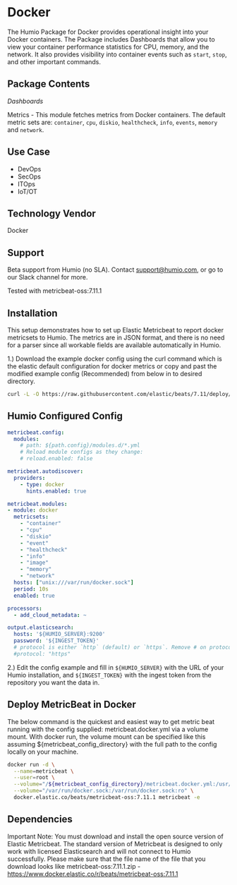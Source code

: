 # Docker

The Humio Package for Docker provides operational insight into your Docker containers. 
The Package includes Dashboards that allow you to view your container performance statistics for 
CPU, memory, and the network. It also provides visibility into container events such as `start`, `stop`, and 
other important commands.

## Package Contents
_Dashboards_

Metrics - This module fetches metrics from Docker containers. The default metric sets are: `container`, `cpu`, `diskio`, `healthcheck`, `info`, `events`, `memory` and `network`.

## Use Case
- DevOps
- SecOps
- ITOps
- IoT/OT

## Technology Vendor
Docker

## Support
Beta support from Humio (no SLA). Contact support@humio.com, or go to our Slack channel for more.

Tested with metricbeat-oss:7.11.1

## Installation
This setup demonstrates how to set up Elastic Metricbeat to report docker metricsets to Humio.
The metrics are in JSON format, and there is no need for a parser since all workable fields are available automatically in Humio.

1.) Download the example docker config using the curl command which is the elastic default configuration for docker metrics or copy and past the modified example config (Recommended) from below in to desired directory. 

```bash
curl -L -O https://raw.githubusercontent.com/elastic/beats/7.11/deploy/docker/metricbeat.docker.yml 
```

## Humio Configured Config ##

```yaml
metricbeat.config:
  modules:
    # path: ${path.config}/modules.d/*.yml
    # Reload module configs as they change:
    # reload.enabled: false

metricbeat.autodiscover:
  providers:
    - type: docker
      hints.enabled: true

metricbeat.modules:
- module: docker
  metricsets:
    - "container"
    - "cpu"
    - "diskio"
    - "event"
    - "healthcheck"
    - "info"
    - "image"
    - "memory"
    - "network"
  hosts: ["unix:///var/run/docker.sock"]
  period: 10s
  enabled: true

processors:
  - add_cloud_metadata: ~

output.elasticsearch:
  hosts: '${HUMIO_SERVER}:9200'
  password: '${INGEST_TOKEN}'
  # protocol is either `http` (default) or `https`. Remove # on protocol otherwise it defaults to http.
  #protocol: "https"
```
2.) Edit the config example and fill in `${HUMIO_SERVER}` with the URL of your Humio installation, and `${INGEST_TOKEN}` with the ingest token from the repository you want the data in. 

## Deploy MetricBeat in Docker ##

The below command is the quickest and easiest way to get metric beat running with the config supplied: metricbeat.docker.yml via a volume mount. 
With docker run, the volume mount can be specified like this assuming ${metricbeat_config_directory} with the full path to the config locally on your machine.

```bash
docker run -d \
  --name=metricbeat \
  --user=root \
  --volume="/${metricbeat_config_directory}/metricbeat.docker.yml:/usr/share/metricbeat/metricbeat.yml:ro" \
  --volume="/var/run/docker.sock:/var/run/docker.sock:ro" \
  docker.elastic.co/beats/metricbeat-oss:7.11.1 metricbeat -e
```
  
## Dependencies
Important Note: You must download and install the open source version of Elastic Metricbeat.
The standard version of Metricbeat is designed to only work with licensed Elasticsearch and will not connect to Humio successfully. 
Please make sure that the file name of the file that you download looks like metricbeat-oss:7.11.1.zip - https://www.docker.elastic.co/r/beats/metricbeat-oss:7.11.1
